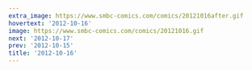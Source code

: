 ```yaml
---
extra_image: https://www.smbc-comics.com/comics/20121016after.gif
hovertext: '2012-10-16'
image: https://www.smbc-comics.com/comics/20121016.gif
next: '2012-10-17'
prev: '2012-10-15'
title: '2012-10-16'
---
```

